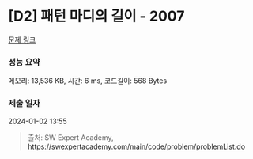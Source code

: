 # [D2] 패턴 마디의 길이 - 2007 

[문제 링크](https://swexpertacademy.com/main/code/problem/problemDetail.do?contestProbId=AV5P1kNKAl8DFAUq) 

### 성능 요약

메모리: 13,536 KB, 시간: 6 ms, 코드길이: 568 Bytes

### 제출 일자

2024-01-02 13:55



> 출처: SW Expert Academy, https://swexpertacademy.com/main/code/problem/problemList.do